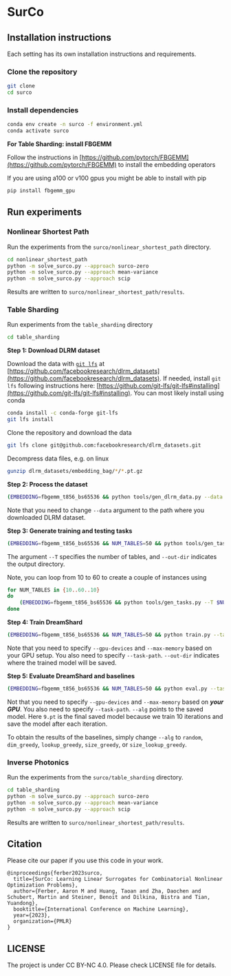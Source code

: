 # SurCo

## Installation instructions
Each setting has its own installation instructions and requirements.

### Clone the repository

```bash
git clone 
cd surco
```

### Install dependencies

```bash
conda env create -n surco -f environment.yml
conda activate surco
```

**For Table Sharding: install FBGEMM**

Follow the instructions in [https://github.com/pytorch/FBGEMM](https://github.com/pytorch/FBGEMM) to install the embedding operators

If you are using a100 or v100 gpus you might be able to install with pip
```bash
pip install fbgemm_gpu
```

## Run experiments


### **Nonlinear Shortest Path**
Run the experiments from the `surco/nonlinear_shortest_path` directory.
```bash
cd nonlinear_shortest_path
python -m solve_surco.py --approach surco-zero
python -m solve_surco.py --approach mean-variance
python -m solve_surco.py --approach scip
```
Results are written to `surco/nonlinear_shortest_path/results`.


### **Table Sharding**

Run experiments from the `table_sharding` directory
```bash
cd table_sharding
```

**Step 1: Download DLRM dataset**

Download the data with [`git lfs`](https://github.com/git-lfs/git-lfs) at [https://github.com/facebookresearch/dlrm_datasets](https://github.com/facebookresearch/dlrm_datasets).
If needed, install `git lfs` following instructions here: [https://github.com/git-lfs/git-lfs#installing](https://github.com/git-lfs/git-lfs#installing). You can most likely install using conda
``` bash
conda install -c conda-forge git-lfs
git lfs install
```
Clone the repository and download the data
``` bash
git lfs clone git@github.com:facebookresearch/dlrm_datasets.git
```

Decompress data files, e.g. on linux
``` bash
gunzip dlrm_datasets/embedding_bag/*/*.pt.gz
``` 

**Step 2: Process the dataset**
``` bash
(EMBEDDING=fbgemm_t856_bs65536 && python tools/gen_dlrm_data.py --data dlrm_datasets/embedding_bag/2021/$EMBEDDING.pt --out-dir processed_data/dlrm_datasets/$EMBEDDING)
```
Note that you need to change `--data` argument to the path where you downloaded DLRM dataset.

**Step 3: Generate training and testing tasks**
```bash
(EMBEDDING=fbgemm_t856_bs65536 && NUM_TABLES=50 && python tools/gen_tasks.py --T $NUM_TABLES --data-dir=processed_data/dlrm_datasets/$EMBEDDING --out-dir processed_data/dlrm_tasks_$NUM_TABLES/$EMBEDDING)
```
The argument `--T` specifies the number of tables, and `--out-dir` indicates the output directory.

Note, you can loop from 10 to 60 to create a couple of instances using
```bash
for NUM_TABLES in {10..60..10}
do
    (EMBEDDING=fbgemm_t856_bs65536 && python tools/gen_tasks.py --T $NUM_TABLES --data-dir=processed_data/dlrm_datasets/$EMBEDDING --out-dir processed_data/dlrm_tasks_$NUM_TABLES/$EMBEDDING)
done
```

**Step 4: Train DreamShard**
```bash
(EMBEDDING=fbgemm_t856_bs65536 && NUM_TABLES=50 && python train.py --task-path processed_data/dlrm_tasks_$NUM_TABLES/$EMBEDDING/train.txt --gpu-devices 0,1,2,3 --max-memory 5 --out-dir models/dreamshard_$NUM_TABLES/$EMBEDDING)
```
Note that you need to specify `--gpu-devices` and `--max-memory` based on your GPU setup. You also need to specify `--task-path`. `--out-dir` indicates where the trained model will be saved.

**Step 5: Evaluate DreamShard and baselines**
```bash
(EMBEDDING=fbgemm_t856_bs65536 && NUM_TABLES=50 && python eval.py --task-path processed_data/dlrm_tasks_$NUM_TABLES/$EMBEDDING/test.txt --gpu-devices 0,1,2,3 --max-memory 5 --alg=dreamshard --model=models/dreamshard_$NUM_TABLES/$EMBEDDING/rl_9.pt)
```
Not that you need to specify `--gpu-devices` and `--max-memory` based on ***your GPU***. You also need to specify `--task-path`. `--alg` points to the saved model. Here `9.pt` is the final saved model because we train 10 iterations and save the model after each iteration.

To obtain the results of the baselines, simply change `--alg` to `random`, `dim_greedy`, `lookup_greedy`, `size_greedy`, or `size_lookup_greedy`.
<!-- 
Run the experiments from the `surco/table_sharding` directory.
```bash
cd table_sharding
python -m solve_surco.py --approach surco-zero
python -m solve_surco.py --approach mean-variance
python -m solve_surco.py --approach scip
``` -->
<!-- Results are written to `surco/nonlinear_shortest_path/results`. -->



### Inverse Photonics
Run the experiments from the `surco/table_sharding` directory.
```bash
cd table_sharding
python -m solve_surco.py --approach surco-zero
python -m solve_surco.py --approach mean-variance
python -m solve_surco.py --approach scip
```
Results are written to `surco/nonlinear_shortest_path/results`.

## Citation
Please cite our paper if you use this code in your work.

```
@inproceedings{ferber2023surco,
  title={SurCo: Learning Linear Surrogates for Combinatorial Nonlinear Optimization Problems},
  author={Ferber, Aaron M and Huang, Taoan and Zha, Daochen and Schubert, Martin and Steiner, Benoit and Dilkina, Bistra and Tian, Yuandong},
  booktitle={International Conference on Machine Learning},
  year={2023},
  organization={PMLR}
}
```

## LICENSE
The project is under CC BY-NC 4.0. Please check LICENSE file for details.
